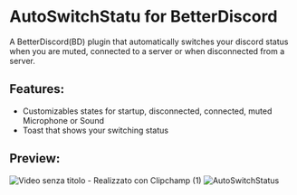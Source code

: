 # AutoSwitchStatu for BetterDiscord
A BetterDiscord(BD) plugin that automatically switches your discord status when you are muted, connected to a server or when disconnected from a server.
## Features:
- Customizables states for startup, disconnected, connected, muted Microphone or Sound
- Toast that shows your switching status
## Preview:
![Video senza titolo - Realizzato con Clipchamp (1)](https://github.com/nicola02nb/AutoSwitchStatus/assets/61830443/d084eeb0-dcfa-4f2c-b221-7e6597a5f7ee)
![AutoSwitchStatus](https://github.com/nicola02nb/AutoSwitchStatus/assets/61830443/a2f0ce01-a5b6-41d0-b878-cc13ab5fc3f7)


